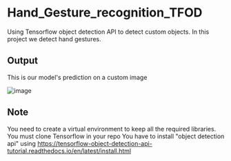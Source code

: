 # Hand_Gesture_recognition_TFOD
Using Tensorflow object detection API to detect custom objects. In this project we detect hand gestures.

## Output 
This is our model's prediction on a custom image

![image](https://user-images.githubusercontent.com/75126845/178554326-25ba79c3-8071-4237-8b08-f2dc78196a2e.png)

## Note
You need to create a virtual environment to keep all the required libraries.
You must clone Tensorflow in your repo
You have to install "object detection api" using https://tensorflow-object-detection-api-tutorial.readthedocs.io/en/latest/install.html
